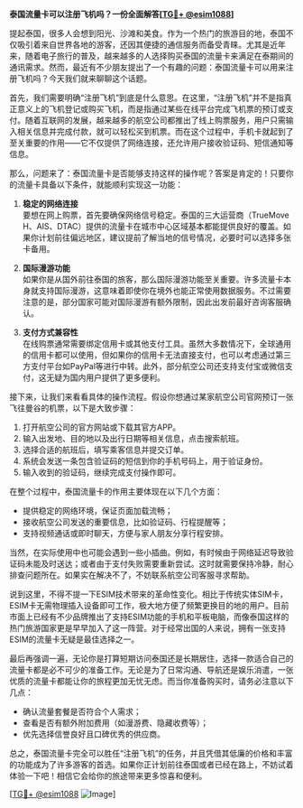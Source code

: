 **泰国流量卡可以注册飞机吗？一份全面解答[[TG💪+ @esim1088](https://t.me/s/esim1088)]**

提起泰国，很多人会想到阳光、沙滩和美食。作为一个热门的旅游目的地，泰国不仅吸引着来自世界各地的游客，还因其便捷的通信服务而备受青睐。尤其是近年来，随着电子旅行的普及，越来越多的人选择购买泰国的流量卡来满足在泰期间的通讯需求。然而，最近有不少朋友提出了一个有趣的问题：泰国流量卡可以用来注册飞机吗？今天我们就来聊聊这个话题。

首先，我们需要明确“注册飞机”到底是什么意思。在这里，“注册飞机”并不是指真正意义上的飞机登记或购买飞机，而是指通过某些在线平台完成飞机票的预订或支付。随着互联网的发展，越来越多的航空公司都推出了线上购票服务，用户只需输入相关信息并完成付款，就可以轻松买到机票。而在这个过程中，手机卡就起到了至关重要的作用——它不仅提供了网络连接，还允许用户接收验证码、短信通知等信息。

那么，问题来了：泰国流量卡是否能够支持这样的操作呢？答案是肯定的！只要你的流量卡具备以下条件，就能顺利实现这一功能：

1. **稳定的网络连接**  
   要想在网上购票，首先要确保网络信号稳定。泰国的三大运营商（TrueMove H、AIS、DTAC）提供的流量卡在城市中心区域基本都能提供良好的覆盖。如果你计划前往偏远地区，建议提前了解当地的信号情况，必要时可以选择多张卡备用。

2. **国际漫游功能**  
   如果你是从国外前往泰国的旅客，那么国际漫游功能至关重要。许多流量卡本身就支持国际漫游，这意味着即使你在境外也能正常使用数据服务。不过需要注意的是，部分国家可能对国际漫游有额外限制，因此出发前最好咨询客服确认。

3. **支付方式兼容性**  
   在线购票通常需要绑定信用卡或其他支付工具。虽然大多数情况下，全球通用的信用卡都可以使用，但如果你的信用卡无法直接支付，也可以考虑通过第三方支付平台如PayPal等进行中转。此外，部分航空公司还支持支付宝或微信支付，这无疑为国内用户提供了更多便利。

接下来，让我们来看看具体的操作流程。假设你想通过某家航空公司官网预订一张飞往曼谷的机票，以下是大致步骤：

1. 打开航空公司的官方网站或下载其官方APP。
2. 输入出发地、目的地以及出行日期等相关信息，点击搜索航班。
3. 选择合适的航班后，填写乘客信息并提交订单。
4. 系统会发送一条包含验证码的短信到你的手机号码上，用于验证身份。
5. 输入收到的验证码，继续完成支付操作即可。

在整个过程中，泰国流量卡的作用主要体现在以下几个方面：
- 提供稳定的网络环境，保证页面加载流畅；
- 接收航空公司发送的重要信息，比如验证码、行程提醒等；
- 支持视频通话或即时聊天，方便与家人朋友分享行程安排。

当然，在实际使用中也可能会遇到一些小插曲。例如，有时候由于网络延迟导致验证码未能及时送达；或者由于支付失败需要重新尝试。这时就需要保持冷静，耐心排查问题所在。如果实在解决不了，不妨联系航空公司客服寻求帮助。

说到这里，不得不提一下ESIM技术带来的革命性变化。相比于传统实体SIM卡，ESIM卡无需物理插入设备即可工作，极大地方便了频繁更换目的地的用户。目前市面上已经有不少品牌推出了支持ESIM功能的手机和平板电脑，而像泰国这样的热门旅游国家更是早早加入了这一阵营。对于经常出国的人来说，拥有一张支持ESIM的流量卡无疑是最佳选择之一。

最后再强调一遍，无论你是打算短期访问泰国还是长期居住，选择一款适合自己的流量卡都是必不可少的准备工作。无论是为了日常沟通、导航还是娱乐消遣，一张优质的流量卡都能让你的旅程更加无忧无虑。而当你准备购买时，请务必注意以下几点：

- 确认流量套餐是否符合个人需求；
- 查看是否有额外附加费用（如漫游费、隐藏收费等）；
- 优先选择信誉良好且口碑优秀的供应商。

总之，泰国流量卡完全可以胜任“注册飞机”的任务，并且凭借其低廉的价格和丰富的功能成为了许多游客的首选。如果你正计划前往泰国或者已经在路上，不妨试着体验一下吧！相信它会给你的旅途带来更多惊喜和便利。

[[TG💪+ @esim1088](https://t.me/s/esim1088) ![Image](https://i.postimg.cc/4NQfJmqS/Snipaste-2025-05-13-00-14-12.png)]